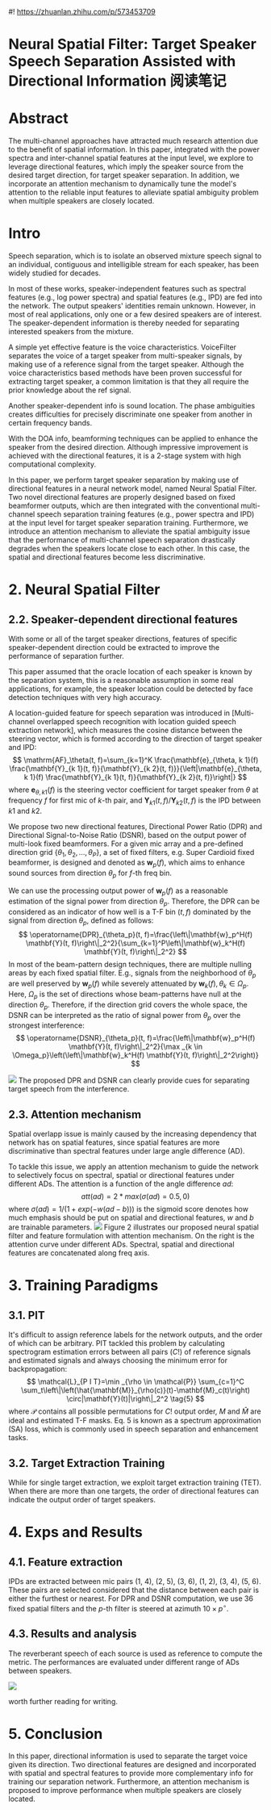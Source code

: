 #! https://zhuanlan.zhihu.com/p/573453709
# Neural Spatial Filter: Target Speaker Speech Separation Assisted with Directional Information 阅读笔记

# Abstract
The multi-channel approaches have attracted much research attention due to the benefit of spatial information. In this paper, integrated with the power spectra and inter-channel spatial features at the input level, we explore to leverage directional features, which imply the speaker source from the desired target direction, for target speaker separation. In addition, we incorporate an attention mechanism to dynamically tune the model's attention to the reliable input features to alleviate spatial ambiguity problem when multiple speakers are closely located.

# Intro
Speech separation, which is to isolate an observed mixture speech signal to an individual, contiguous and intelligible stream for each speaker, has been widely studied for decades.

In most of these works, speaker-independent features such as spectral features (e.g., log power spectra) and spatial features (e.g., IPD) are fed into the network. The output speakers' identities remain unknown. However, in most of real applications, only one or a few desired speakers are of interest. The speaker-dependent information is thereby needed for separating interested speakers from the mixture.

A simple yet effective feature is the voice characteristics. VoiceFilter separates the voice of a target speaker from multi-speaker signals, by making use of a reference signal from the target speaker. Although the voice characteristics based methods have been proven successful for extracting target speaker, a common limitation is that they all require the prior knowledge about the ref signal.

Another speaker-dependent info is sound location. The phase ambiguities creates difficulties for precisely discriminate one speaker from another in certain frequency bands.

With the DOA info, beamforming techniques can be applied to enhance the speaker from the desired direction. Although impressive improvement is achieved with the directional features, it is a 2-stage system with high computational complexity.

In this paper, we perform target speaker separation by making use of directional features in a neural network model, named Neural Spatial Filter. Two novel directional features are properly designed based on fixed beamformer outputs, which are then integrated with the conventional multi-channel speech separation training features (e.g., power spectra and IPD) at the input level for target speaker separation training. Furthermore, we introduce an attention mechanism to alleviate the spatial ambiguity issue that the performance of multi-channel speech separation drastically degrades when the speakers locate close to each other. In this case, the spatial and directional features become less discriminative.

# 2. Neural Spatial Filter
## 2.2. Speaker-dependent directional features
With some or all of the target speaker directions, features of specific speaker-dependent direction could be extracted to improve the performance of separation further.

This paper assumed that the oracle location of each speaker is known by the separation system, this is a reasonable assumption in some real applications, for example, the speaker location could be detected by face detection techniques with very high accuracy.

A location-guided feature for speech separation was introduced in [Multi-channel overlapped speech recognition with location guided speech extraction network], which measures the cosine distance between the steering vector, which is formed according to the direction of target speaker and IPD:
$$
\mathrm{AF}_\theta(t, f)=\sum_{k=1}^K \frac{\mathbf{e}_{\theta, k 1}(f) \frac{\mathbf{Y}_{k 1}(t, f)}{\mathbf{Y}_{k 2}(t, f)}}{\left|\mathbf{e}_{\theta, k 1}(f) \frac{\mathbf{Y}_{k 1}(t, f)}{\mathbf{Y}_{k 2}(t, f)}\right|}
$$
where $\mathbf{e}_{\theta, k 1}(f)$ is the steering vector coefficient for target speaker from $\theta$ at frequency $f$ for first mic of $k$-th pair, and $\mathbf{Y}_{k 1}(t, f) / \mathbf{Y}_{k 2}(t, f)$ is the IPD between $k1$ and $k2$.

We propose two new directional features, Directional Power Ratio (DPR) and Directional Signal-to-Noise Ratio (DSNR), based on the output power of multi-look fixed beamformers. For a given mic array and a pre-defined direction grid $\{\theta_1,\theta_2,...,\theta_P\}$, a set of fixed filters, e.g. Super Cardioid fixed beamformer, is designed and denoted as $\mathbf{w}_p(f)$, which aims to enhance sound sources from direction $\theta_p$ for $f$-th freq bin.

We can use the processing output power of $\mathbf{w}_p(f)$ as a reasonable estimation of the signal power from direction $\theta_p$. Therefore, the DPR can be considered as an indicator of how well is a T-F bin $(t,f)$ dominated by the signal from direction $\theta_p$, defined as follows:
$$
\operatorname{DPR}_{\theta_p}(t, f)=\frac{\left\|\mathbf{w}_p^H(f) \mathbf{Y}(t, f)\right\|_2^2}{\sum_{k=1}^P\left\|\mathbf{w}_k^H(f) \mathbf{Y}(t, f)\right\|_2^2}
$$
In most of the beam-pattern design techniques, there are multiple nulling areas by each fixed spatial filter. E.g., signals from the neighborhood of $\theta_p$ are well preserved by $\mathbf{w}_p(f)$ while severely attenuated by $\mathbf{w}_k(f),\theta_k\in\Omega_p$. Here, $\Omega_p$ is the set of directions whose beam-patterns have null at the direction $\theta_p$. Therefore, if the direction grid covers the whole space, the DSNR can be interpreted as the ratio of signal power from $\theta_p$ over the strongest interference:
$$
\operatorname{DSNR}_{\theta_p}(t, f)=\frac{\left\|\mathbf{w}_p^H(f) \mathbf{Y}(t, f)\right\|_2^2}{\max _{k \in \Omega_p}\left(\left\|\mathbf{w}_k^H(f) \mathbf{Y}(t, f)\right\|_2^2\right)}
$$

![](https://raw.githubusercontent.com/FYJNEVERFOLLOWS/Picture-Bed/main/202209/20221011153157.png)
The proposed DPR and DSNR can clearly provide cues for separating target speech from the interference.

## 2.3. Attention mechanism
Spatial overlapp issue is mainly caused by the increasing dependency that network has on spatial features, since spatial features are more discriminative than spectral features under large angle difference (AD).

To tackle this issue, we apply an attention mechanism to guide the network to selectively focus on spectral, spatial or directional features under different ADs. The attention is a function of the angle difference $ad$:
$$
att(ad)=2*max(\sigma(ad)=0.5,0)
$$
where $\sigma(ad)=1/(1+exp(-w(ad-b)))$ is the sigmoid score denotes how much emphasis should be put on spatial and directional features, $w$ and $b$ are trainable parameters.
![](https://raw.githubusercontent.com/FYJNEVERFOLLOWS/Picture-Bed/main/202209/20221011212150.png)
Figure 2 illustrates our proposed neural spatial filter and feature formulation with attention mechanism. On the right is the attention curve under different ADs. Spectral, spatial and directional features are concatenated along freq axis.

# 3. Training Paradigms
## 3.1. PIT
It's difficult to assign reference labels for the network outputs, and the order of which can be arbitrary. PIT tackled this problem by calculating spectrogram estimation errors between all pairs ($C!$) of reference signals and estimated signals and always choosing the minimum error for backpropagation:
$$
\mathcal{L}_{P I T}=\min _{\rho \in \mathcal{P}} \sum_{c=1}^C \sum_t\left\|\left(\hat{\mathbf{M}}_{\rho(c)}(t)-\mathbf{M}_c(t)\right) \circ|\mathbf{Y}(t)|\right\|_2^2
\tag{5}
$$
where $\mathcal{P}$ contains all possible permutations for $C!$ output order, $M$ and $\hat{M}$ are ideal and estimated T-F masks. Eq. 5 is known as a spectrum approximation (SA) loss, which is commonly used in speech separation and enhancement tasks.

## 3.2. Target Extraction Training
While for single target extraction, we exploit target extraction training (TET). When there are more than one targets, the order of directional features can indicate the output order of target speakers.

# 4. Exps and Results
## 4.1. Feature extraction
IPDs are extracted between mic pairs (1, 4), (2, 5), (3, 6), (1, 2), (3, 4), (5, 6). These pairs are selected considered that the distance between each pair is either the furthest or nearest. For DPR and DSNR computation, we use 36 fixed spatial filters and the $p$-th filter is steered at azimuth $10\times p^{\circ}$.

## 4.3. Results and analysis
The reverberant speech of each source is used as reference to compute the metric. The performances are evaluated under different range of ADs between speakers.

![](https://raw.githubusercontent.com/FYJNEVERFOLLOWS/Picture-Bed/main/202209/20221011215043.png)

worth further reading for writing.

# 5. Conclusion
In this paper, directional information is used to separate the target voice given its direction. Two directional features are designed and incorporated with spatial and spectral features to provide more complementary info for training our separation network. Furthermore, an attention mechanism is proposed to improve performance when multiple speakers are closely located.